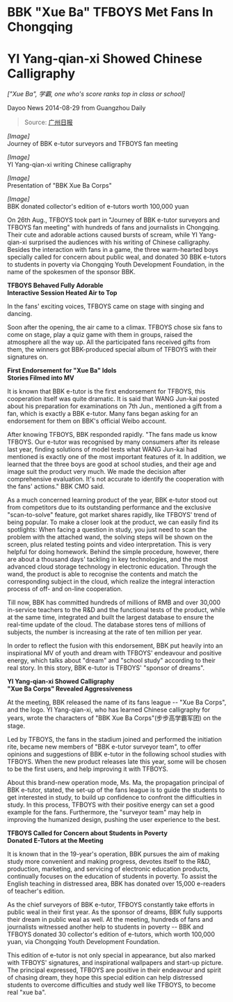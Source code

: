 # BBK "Xue Ba" TFBOYS Met Fans In Chongqing
# YI Yang-qian-xi Showed Chinese Calligraphy
*["Xue Ba", 学霸, one who's score ranks top in class or school]*

Dayoo News 2014-08-29 from Guangzhou Daily

> Source: [广州日报](http://gzdaily.dayoo.com/html/2014-08/29/content_2735372.htm)

*[Image]*  
Journey of BBK e-tutor surveyors and TFBOYS fan meeting

*[Image]*  
YI Yang-qian-xi writing Chinese calligraphy

*[Image]*  
Presentation of "BBK Xue Ba Corps"

*[Image]*  
BBK donated collector's edition of e-tutors worth 100,000 yuan

On 26th Aug., TFBOYS took part in "Journey of BBK e-tutor surveyors and TFBOYS fan meeting" with hundreds of fans and journalists in Chongqing.
Their cute and adorable actions caused bursts of scream, while YI Yang-qian-xi surprised the audiences with his writing of Chinese calligraphy.
Besides the interaction with fans in a game, the three warm-hearted boys specially called for concern about public weal, and donated 30 BBK e-tutors to students in poverty via Chongqing Youth Development Foundation, in the name of the spokesmen of the sponsor BBK.


**TFBOYS Behaved Fully Adorable**  
**Interactive Session Heated Air to Top**

In the fans' exciting voices, TFBOYS came on stage with singing and dancing.

Soon after the opening, the air came to a climax.
TFBOYS chose six fans to come on stage, play a quiz game with them in groups, raised the atmosphere all the way up.
All the participated fans received gifts from them, the winners got BBK-produced special album of TFBOYS with their signatures on.

**First Endorsement for "Xue Ba" Idols**  
**Stories Filmed into MV**

It is known that BBK e-tutor is the first endorsement for TFBOYS, this cooperation itself was quite dramatic.
It is said that WANG Jun-kai posted about his preparation for examinations on 7th Jun., mentioned a gift from a fan, which is exactly a BBK e-tutor.
Many fans began asking for an endorsement for them on BBK's official Weibo account.

After knowing TFBOYS, BBK responded rapidly.
"The fans made us know TFBOYS.
Our e-tutor was recognised by many consumers after its release last year, finding solutions of model tests what WANG Jun-kai had mentioned is exactly one of the most important features of it.
In addition, we learned that the three boys are good at school studies, and their age and image suit the product very much.
We made the decision after comprehensive evaluation.
It's not accurate to identify the cooperation with the fans' actions." BBK CMO said.

As a much concerned learning product of the year, BBK e-tutor stood out from competitors due to its outstanding performance and the exclusive "scan-to-solve" feature, got market shares rapidly, like TFBOYS' trend of being popular.
To make a closer look at the product, we can easily find its spotlights:
When facing a question in study, you just need to scan the problem with the attached wand, the solving steps will be shown on the screen, plus related testing points and video interpretation.
This is very helpful for doing homework.
Behind the simple procedure, however, there are about a thousand days' tackling in key technologies, and the most advanced cloud storage technology in electronic education.
Through the wand, the product is able to recognise the contents and match the corresponding subject in the cloud, which realize the integral interaction process of off- and on-line cooperation.

Till now, BBK has committed hundreds of millions of RMB and over 30,000 in-service teachers to the R&D and the functional tests of the product, while at the same time, integrated and built the largest database to ensure the real-time update of the cloud.
The database stores tens of millions of subjects, the number is increasing at the rate of ten million per year.

In order to reflect the fusion with this endorsement, BBK put heavily into an inspirational MV of youth and dream with TFBOYS' endeavour and positive energy, which talks about "dream" and "school study" according to their real story.
In this story, BBK e-tutor is TFBOYS' "sponsor of dreams".

**YI Yang-qian-xi Showed Calligraphy**  
**"Xue Ba Corps" Revealed Aggressiveness**

At the meeting, BBK released the name of its fans league -- "Xue Ba Corps", and the logo.
YI Yang-qian-xi, who has learned Chinese calligraphy for years, wrote the characters of "BBK Xue Ba Corps"(步步高学霸军团) on the stage.

Led by TFBOYS, the fans in the stadium joined and performed the initiation rite, became new members of "BBK e-tutor surveyor team", to offer opinions and suggestions of BBK e-tutor in the following school studies with TFBOYS.
When the new product releases late this year, some will be chosen to be the first users, and help improving it with TFBOYS.

About this brand-new operation mode, Ms. Ma, the propagation principal of BBK e-tutor, stated, the set-up of the fans league is to guide the students to get interested in study, to build up confidence to confront the difficulties in study.
In this process, TFBOYS with their positive energy can set a good example for the fans.
Furthermore, the "surveyor team" may help in improving the humanized design, pushing the user experience to the best.

**TFBOYS Called for Concern about Students in Poverty**  
**Donated E-Tutors at the Meeting**

It is known that in the 19-year's operation, BBK pursues the aim of making study more convenient and making progress, devotes itself to the R&D, production, marketing, and servicing of electronic education products, continually focuses on the education of students in poverty.
To assist the English teaching in distressed area, BBK has donated over 15,000 e-readers of teacher's edition.

As the chief surveyors of BBK e-tutor, TFBOYS constantly take efforts in public weal in their first year.
As the sponsor of dreams, BBK fully supports their dream in public weal as well.
At the meeting, hundreds of fans and journalists witnessed another help to students in poverty
-- BBK and TFBOYS donated 30 collector's edition of e-tutors, which worth 100,000 yuan, via Chongqing Youth Development Foundation.

This edition of e-tutor is not only special in appearance, but also marked with TFBOYS' signatures, and inspirational wallpapers and start-up picture.
The principal expressed, TFBOYS are positive in their endeavour and spirit of chasing dream, they hope this special edition can help distressed students to overcome difficulties and study well like TFBOYS, to become real "xue ba".
